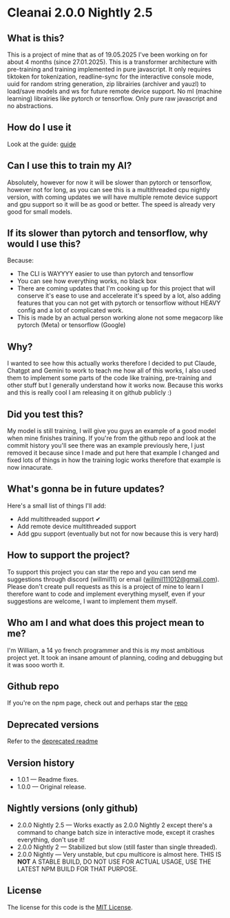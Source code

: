 # Cleanai 2.0.0 Nightly 2.5
## What is this?
This is a project of mine that as of 19.05.2025 I've been working on for about 4 months (since 27.01.2025). This is a transformer architecture with pre-training and training implemented in pure javascript. It only requires tiktoken for tokenization, readline-sync for the interactive console mode, uuid for random string generation, zip librairies (archiver and yauzl) to load/save models and ws for future remote device support. No ml (machine learning) librairies like pytorch or tensorflow. Only pure raw javascript and no abstractions.

## How do I use it
Look at the guide: <a href="https://github.com/willmil11/cleanai/blob/main/guide.md">guide</a>

## Can I use this to train my AI?
Absolutely, however for now it will be slower than pytorch or tensorflow, however not for long, as you can see this is a multithreaded cpu nightly version, with coming updates we will have multiple remote device support and gpu support so it will be as good or better. The speed is already very good for small models.

## If its slower than pytorch and tensorflow, why would I use this?
Because:
- The CLI is WAYYYY easier to use than pytorch and tensorflow
- You can see how everything works, no black box
- There are coming updates that I'm cooking up for this project that will conserve it's ease to use and accelerate it's speed by a lot, also adding features that you can not get with pytorch or tensorflow without HEAVY config and a lot of complicated work.
- This is made by an actual person working alone not some megacorp like pytorch (Meta) or tensorflow (Google)

## Why?
I wanted to see how this actually works therefore I decided to put Claude, Chatgpt and Gemini to work to teach me how all of this works, I also used them to implement some parts of the code like training, pre-training and other stuff but I generally understand how it works now. Because this works and this is really cool I am releasing it on github publicly :)

## Did you test this?
My model is still training, I will give you guys an example of a good model when mine finishes training. If you're from the github repo and look at the commit history you'll see there was an example previously here, I just removed it because since I made and put here that example I changed and fixed lots of things in how the training logic works therefore that example is now innacurate.

## What's gonna be in future updates?
Here's a small list of things I'll add:
- Add multithreaded support ✔
- Add remote device multithreaded support
- Add gpu support (eventually but not for now because this is very hard)

## How to support the project?
To support this project you can star the repo and you can send me suggestions through discord (willmil11) or email (willmil111012@gmail.com). Please don't create pull requests as this is a project of mine to learn I therefore want to code and implement everything myself, even if your suggestions are welcome, I want to implement them myself.

## Who am I and what does this project mean to me?
I'm William, a 14 yo french programmer and this is my most ambitious project yet. It took an insane amount of planning, coding and debugging but it was sooo worth it.

## Github repo
If you're on the npm page, check out and perhaps star the <a href="https://github.com/willmil11/cleanai">repo</a>

## Deprecated versions
Refer to the <a href="https://github.com/willmil11/cleanai/blob/main/deprecated/deprecated.md">deprecated readme</a>

## Version history
- 1.0.1 — Readme fixes.
- 1.0.0 — Original release.

## Nightly versions (only github)
- 2.0.0 Nightly 2.5 — Works exactly as 2.0.0 Nightly 2 except there's a command to change batch size in interactive mode, except it crashes everything, don't use it!
- 2.0.0 Nightly 2 — Stabilized but slow (still faster than single threaded).
- 2.0.0 Nightly — Very unstable, but cpu multicore is almost here. THIS IS <strong>NOT</strong> A STABLE BUILD, DO NOT USE FOR ACTUAL USAGE, USE THE LATEST NPM BUILD FOR THAT PURPOSE.

## License
The license for this code is the <a href="https://github.com/willmil11/cleanai/blob/main/LICENSE">MIT License</a>.
